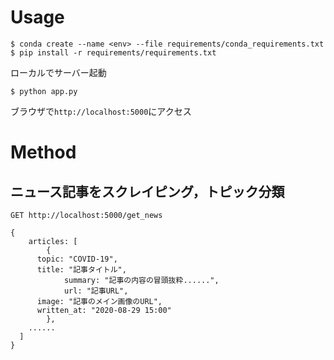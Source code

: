 # Usage
```
$ conda create --name <env> --file requirements/conda_requirements.txt
$ pip install -r requirements/requirements.txt
```
ローカルでサーバー起動
```
$ python app.py
```
ブラウザで`http://localhost:5000`にアクセス

# Method
## ニュース記事をスクレイピング，トピック分類

`GET http://localhost:5000/get_news`

```
{
	articles: [
		{
      topic: "COVID-19",
      title: "記事タイトル",
			summary: "記事の内容の冒頭抜粋......",
			url: "記事URL",
      image: "記事のメイン画像のURL",
      written_at: "2020-08-29 15:00"
		},
    ......
  ]
}
```
